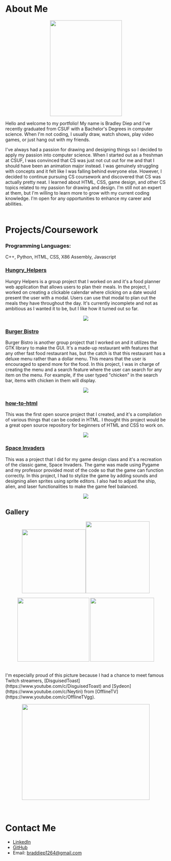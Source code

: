 # About Me
<p align="center">
  <img src="https://user-images.githubusercontent.com/42824199/164182149-c142ea48-9bd2-49f5-a190-ec1e367e54e0.jpg" width="225" height="300">
</p>

Hello and welcome to my portfolio! My name is Bradley Diep and I've recently graduated from CSUF with a Bachelor's Degrees in computer science. When I'm not coding, I usually draw, watch shows, play video games, or just hang out with my friends. 

I've always had a passion for drawing and designing things so I decided to apply my passion into computer science. When I started out as a freshman at CSUF, I was convinced that CS was just not cut out for me and that I should have been an animation major instead. I was genuinely struggling with concepts and it felt like I was falling behind everyone else. However, I decided to continue pursuing CS coursework and discovered that CS was actually pretty neat. I learned about HTML, CSS, game design, and other CS topics related to my passion for drawing and design. I'm still not an expert at them, but I'm willing to learn more to grow with my current coding knowledge. I'm open for any opportunities to enhance my career and abilities. <br> <br>

# Projects/Coursework
### Programming Languages:  
C++, Python, HTML, CSS, X86 Assembly, Javascript

### [Hungry_Helpers](https://github.com/Midknightsnack/Hungry_Helpers)
Hungry Helpers is a group project that I worked on and it's a food planner web application that allows users to plan their meals. In the project, I worked on creating a clickable calendar where clicking on a date would present the user with a modal. Users can use that modal to plan out the meals they have throughout the day. It's currently incomplete and not as ambitious as I wanted it to be, but I like how it turned out so far. 

<p align="center">
  <img src="https://user-images.githubusercontent.com/42824199/167345295-d7701d1c-54c8-4506-9e61-5d016649bab5.gif">
</p>

### [Burger Bistro](https://github.com/Midknightsnack/CPSC-254-Project)
Burger Bistro is another group project that I worked on and it utilizes the GTK library to make the GUI. It's a made-up restaurant with features that any other fast food restaurant has, but the catch is that this restaurant has a deluxe menu rather than a dollar menu. This means that the user is encouraged to spend more for the food. In this project, I was in charge of creating the menu and a search feature where the user can search for any item on the menu. For example, if the user typed "chicken" in the search bar, items with chicken in them will display.

<p align="center">
  <img src="https://user-images.githubusercontent.com/42824199/209037865-f10c4d2b-8f79-4811-82a2-1d482a2e6684.gif">
</p>

### [how-to-html](https://github.com/Midknightsnack/how-to-html)
This was the first open source project that I created, and it's a compilation of various things that can be coded in HTML. I thought this project would be a great open source repository for beginners of HTML and CSS to work on.

<p align="center">
  <img src="https://user-images.githubusercontent.com/42824199/209053124-8f3992ff-97cf-48f4-af5c-7855e9e7cdcc.gif">
</p>

### [Space Invaders](https://github.com/Midknightsnack/Space_Invaders)
This was a project that I did for my game design class and it's a recreation of the classic game, Space Invaders. The game was made using Pygame and my professor provided most of the code so that the game can function correctly. In this project, I had to stylize the game by adding sounds and designing alien sprites using sprite editors. I also had to adjust the ship, alien, and laser functionalities to make the game feel balanced.

<p align="center">
  <img src="https://user-images.githubusercontent.com/42824199/209053345-0ad2c1b3-d27c-410a-8d1c-929f97d235fc.gif">
</p>

## Gallery
<p align="center">
  <img src="https://user-images.githubusercontent.com/42824199/164164483-10fc6e9b-05c0-40dd-be2d-c9bf9729b9a1.png" width="200" height="200"><img src="https://user-images.githubusercontent.com/42824199/164165628-37939e76-434f-4dc6-a03a-0c47db8dc4d3.jpg" width="200" height="225">
</p>
<p align="center">
  <img src="https://user-images.githubusercontent.com/42824199/164163690-6fe14e16-95c0-47d6-9e2f-8d8b35f32c4d.PNG" width="225" height="200"> <img src="https://user-images.githubusercontent.com/42824199/164166032-94e14ac1-7106-41e3-acfe-33297782aa1e.jpg" width="200" height="200">
</p> <br>
I'm especially proud of this picture because I had a chance to meet famous Twitch streamers, [DisguisedToast](https://www.youtube.com/c/DisguisedToast) and [Sydeon](https://www.youtube.com/c/Neytiri) from [OfflineTV](https://www.youtube.com/c/OfflineTVgg).
<p align="center">
  <img src="https://user-images.githubusercontent.com/42824199/164164620-862144be-fb3f-4381-a890-1f29addb3cc5.jpg" width="400" height="300">
</p> <br>

# Contact Me
- [LinkedIn](https://www.linkedin.com/in/bradley-diep-2170451b2/)
- [GitHub](https://github.com/Midknightsnack)
- Email: braddiep1264@gmail.com
